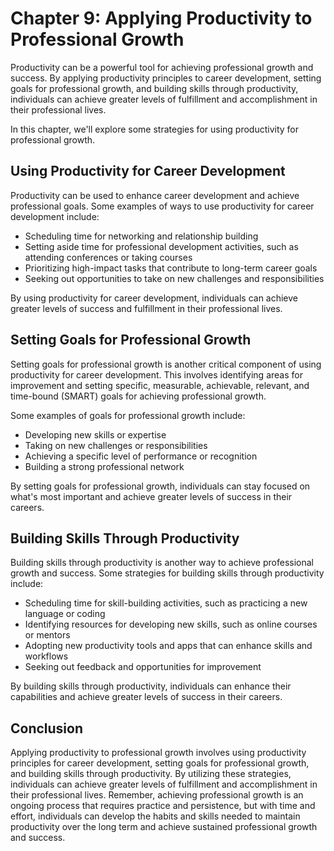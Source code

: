Chapter 9: Applying Productivity to Professional Growth
=======================================================

Productivity can be a powerful tool for achieving professional growth and success. By applying productivity principles to career development, setting goals for professional growth, and building skills through productivity, individuals can achieve greater levels of fulfillment and accomplishment in their professional lives.

In this chapter, we'll explore some strategies for using productivity for professional growth.

Using Productivity for Career Development
-----------------------------------------

Productivity can be used to enhance career development and achieve professional goals. Some examples of ways to use productivity for career development include:

* Scheduling time for networking and relationship building
* Setting aside time for professional development activities, such as attending conferences or taking courses
* Prioritizing high-impact tasks that contribute to long-term career goals
* Seeking out opportunities to take on new challenges and responsibilities

By using productivity for career development, individuals can achieve greater levels of success and fulfillment in their professional lives.

Setting Goals for Professional Growth
-------------------------------------

Setting goals for professional growth is another critical component of using productivity for career development. This involves identifying areas for improvement and setting specific, measurable, achievable, relevant, and time-bound (SMART) goals for achieving professional growth.

Some examples of goals for professional growth include:

* Developing new skills or expertise
* Taking on new challenges or responsibilities
* Achieving a specific level of performance or recognition
* Building a strong professional network

By setting goals for professional growth, individuals can stay focused on what's most important and achieve greater levels of success in their careers.

Building Skills Through Productivity
------------------------------------

Building skills through productivity is another way to achieve professional growth and success. Some strategies for building skills through productivity include:

* Scheduling time for skill-building activities, such as practicing a new language or coding
* Identifying resources for developing new skills, such as online courses or mentors
* Adopting new productivity tools and apps that can enhance skills and workflows
* Seeking out feedback and opportunities for improvement

By building skills through productivity, individuals can enhance their capabilities and achieve greater levels of success in their careers.

Conclusion
----------

Applying productivity to professional growth involves using productivity principles for career development, setting goals for professional growth, and building skills through productivity. By utilizing these strategies, individuals can achieve greater levels of fulfillment and accomplishment in their professional lives. Remember, achieving professional growth is an ongoing process that requires practice and persistence, but with time and effort, individuals can develop the habits and skills needed to maintain productivity over the long term and achieve sustained professional growth and success.
